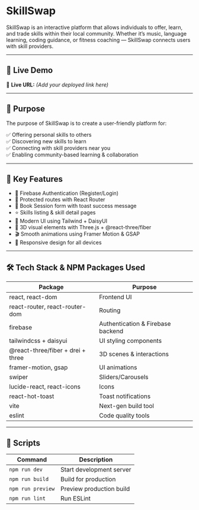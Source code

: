# SkillSwap

SkillSwap is an interactive platform that allows individuals to offer, learn, and trade skills within their local community. Whether it’s music, language learning, coding guidance, or fitness coaching — SkillSwap connects users with skill providers.

---

## 🚀 Live Demo
🔗 **Live URL:** *(Add your deployed link here)*

---

## 🎯 Purpose

The purpose of SkillSwap is to create a user-friendly platform for:

✅ Offering personal skills to others  
✅ Discovering new skills to learn  
✅ Connecting with skill providers near you  
✅ Enabling community-based learning & collaboration  

---

## 🌟 Key Features

- 🔐 Firebase Authentication (Register/Login)
- 🧭 Protected routes with React Router
- 🧾 Book Session form with toast success message
- ⭐ Skills listing & skill detail pages
- 🎨 Modern UI using Tailwind + DaisyUI
- 🎥 3D visual elements with Three.js + @react-three/fiber
- 🎬 Smooth animations using Framer Motion & GSAP
- 📱 Responsive design for all devices

---

## 🛠️ Tech Stack & NPM Packages Used

| Package | Purpose |
|--------|---------|
| react, react-dom | Frontend UI |
| react-router, react-router-dom | Routing |
| firebase | Authentication & Firebase backend |
| tailwindcss + daisyui | UI styling components |
| @react-three/fiber + drei + three | 3D scenes & interactions |
| framer-motion, gsap | UI animations |
| swiper | Sliders/Carousels |
| lucide-react, react-icons | Icons |
| react-hot-toast | Toast notifications |
| vite | Next-gen build tool |
| eslint | Code quality tools |

---

## 📌 Scripts

| Command | Description |
|--------|-------------|
| `npm run dev` | Start development server |
| `npm run build` | Build for production |
| `npm run preview` | Preview production build |
| `npm run lint` | Run ESLint |


